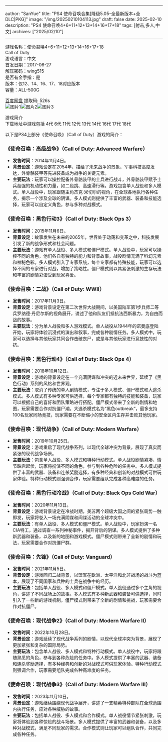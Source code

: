 
---
author: "SanYue"
title: "PS4 使命召唤合集[降级5.05-全最新版本+全DLC|PKG]"
image: "/img/20250210104113.jpg"
draft: false
date: 2025-02-10
description: "PS4 使命召唤4+6+11+12+13+14+16+17+18"
tags: [射击,多人,中文]
archives: ["2025/02/10"]

---

游戏名称：使命召唤4+6+11+12+13+14+16+17+18   
Call of Duty    
游戏语言：中文  
首发日期：2017-06-27  
解压密码：wing515  
是否有金手指：是  
版本：仅12、14、16、17、18对应版本   
容量：ALL-500G

[百度网盘](https://pan.baidu.com/s/1sfg-cFc_xS87kqRQNO6fbQ) 提取码: 526s  
![图片1](/img/7fa224.jpg)![图片2](/img/2ab62f.jpg)![图片3](/img/bcfc9c.jpg)  

游戏简介  
下载地址中游戏包括
4代
6代
11代
12代
13代
14代
16代
17代
18代

以下是PS4上部分《使命召唤》（Call of Duty）游戏的简介：

### 《使命召唤：高级战争》（Call of Duty: Advanced Warfare）
- **发售时间**：2014年11月4日。
- **背景设定**：游戏设定在2054年，描绘了未来战争的景象，军事科技高度发达，外骨骼装甲等先进装备成为战争的关键元素。
- **主要玩法**：玩家可以操控配备外骨骼装甲的士兵进行战斗，外骨骼装甲赋予士兵超强的机动性和力量，如二段跳、高速滑行等。游戏包含单人战役和多人模式。单人战役中，玩家跟随主角杰克·米切尔的视角，在全球各地执行各种任务，揭示一个涉及全球的阴谋。多人模式则提供了丰富的武器、装备和技能选择，玩家可以自定义角色，参与多种对战模式。

### 《使命召唤：黑色行动3》（Call of Duty: Black Ops 3）
- **发售时间**：2015年11月6日。
- **背景设定**：故事发生在未来的2065年，世界处于动荡和变革之中，科技发展引发了新的战争形式和社会问题。
- **主要玩法**：游戏有单人战役、多人模式和僵尸模式。单人战役中，玩家可以操控不同的角色，他们各自有独特的能力和背景故事，战役剧情充满了科幻元素和神秘色彩。多人模式引入了专家系统，每个专家都有特殊技能，玩家可以选择不同的专家进行对战，增加了策略性。僵尸模式则以其紧张刺激的生存玩法和丰富的剧情彩蛋受到玩家喜爱。

### 《使命召唤：二战》（Call of Duty: WWII）
- **发售时间**：2017年11月3日。
- **背景设定**：游戏背景设定在第二次世界大战期间，以美国陆军第1步兵师二等兵罗纳德·丹尼尔斯的视角展开，讲述了他和队友们抵抗法西斯暴力，为自由而战的故事。
- **主要玩法**：分为单人战役和多人游戏模式。单人战役从1944年的诺曼底登陆开始，玩家将体验沉浸式的演出和叙事，完成各种剧情任务。多人模式中，玩家可以选择与其他玩家共同合作击破丧尸，或是与其他玩家进行竞技性的对抗。

### 《使命召唤：黑色行动4》（Call of Duty: Black Ops 4）
- **发售时间**：2018年10月12日。
- **背景设定**：游戏的背景设定在一个充满阴谋和冲突的近未来世界，延续了《黑色行动》系列的风格和世界观。
- **主要玩法**：取消了传统的单人剧情模式，专注于多人模式、僵尸模式和大逃杀模式。多人模式有多种专家可供选择，每个专家都有独特的技能和装备，玩家可以根据自己的喜好和团队策略进行搭配。僵尸模式带来了全新的剧情和地图，玩家需要合作对抗僵尸潮。大逃杀模式名为“黑色outbreak”，最多支持100名玩家同场竞技，玩家需要在不断缩小的安全区内生存并击败其他玩家。

### 《使命召唤：现代战争》（Call of Duty: Modern Warfare）
- **发售时间**：2019年10月25日。
- **背景设定**：游戏重启了现代战争系列，以现代全球冲突为背景，展现了真实而紧张的现代战争场景。
- **主要玩法**：包含单人战役、多人模式和特种行动模式。单人战役剧情紧凑，情节跌宕起伏，玩家将扮演不同的角色，参与到各种危险的任务中。多人模式提供了丰富的武器、装备和连杀奖励选择，有多种经典和创新的对战模式可供玩家体验。特种行动模式则强调合作，玩家需要组队完成各种高难度的任务。

### 《使命召唤：黑色行动冷战》（Call of Duty: Black Ops Cold War）
- **发售时间**：2020年11月13日。
- **背景设定**：游戏背景设定在冷战时期，美苏两个超级大国之间的紧张局势一触即发，玩家将卷入一场充满阴谋和间谍活动的全球冲突中。
- **主要玩法**：有单人战役、多人模式和僵尸模式。单人战役中，玩家扮演一名CIA特工，通过调查一系列神秘事件，揭开背后的阴谋。多人模式提供了多种新武器和装备，以及新的地图和游戏模式。僵尸模式则带来了全新的剧情和玩法，玩家需要合作对抗僵尸群。

### 《使命召唤：先锋》（Call of Duty: Vanguard）
- **发售时间**：2021年11月5日。
- **背景设定**：游戏回归二战背景，以盟军在欧洲、太平洋和北非战场的战斗为蓝本，展现了不同国家和兵种的士兵在战争中的经历。
- **主要玩法**：包括单人战役、多人模式和僵尸模式。单人战役通过多个主角的视角，讲述了不同战场上的故事。多人模式有多种新武器和装备可供选择，同时引入了一些新的游戏机制。僵尸模式则带来了全新的剧情和挑战，玩家需要合作对抗僵尸。

### 《使命召唤：现代战争2》（Call of Duty: Modern Warfare II）
- **发售时间**：2022年10月28日。
- **背景设定**：游戏延续了现代战争系列的剧情，以现代全球冲突为背景，展现了更加紧张和复杂的国际局势。
- **主要玩法**：包含单人战役、多人模式和特种行动模式。单人战役中，玩家将跟随熟悉的角色，参与到各种危险的任务中。多人模式提供了丰富的武器、装备和连杀奖励选择，有多种经典和创新的对战模式可供玩家体验。特种行动模式则强调合作，玩家需要组队完成各种高难度的任务。

### 《使命召唤：现代战争3》（Call of Duty: Modern Warfare III）
- **发售时间**：2023年11月10日。
- **背景设定**：游戏继续围绕现代战争展开，讲述了一支精英特种部队在全球范围内执行任务，应对各种威胁的故事。
- **主要玩法**：包括单人战役、多人模式和合作模式。单人战役情节紧张刺激，玩家将体验到各种惊险的战斗场景。多人模式提供了丰富的武器和装备，以及多种对战模式，满足不同玩家的需求。合作模式则让玩家可以组队合作，共同完成各种任务。
